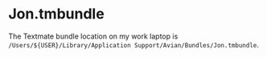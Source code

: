 # Jon.tmbundle

The Textmate bundle location on my work laptop is `/Users/${USER}/Library/Application Support/Avian/Bundles/Jon.tmbundle`.

